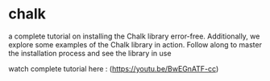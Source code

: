 # chalk
a complete tutorial on installing the Chalk library error-free. Additionally, we explore some examples of the Chalk library in action. Follow along to master the installation process and see the library in use


watch complete tutorial here : (https://youtu.be/BwEGnATF-cc)
